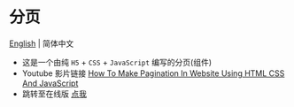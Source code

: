 # 分页 
 [English](https://github.com/Ashuai-jpg/pagination) | 简体中文
- 这是一个由纯 `H5` + `CSS` + `JavaScript` 编写的分页(组件)
- Youtube 影片链接 [How To Make Pagination In Website Using HTML CSS And JavaScript](https://www.youtube.com/watch?v=Ejdir7bwCpk)
- 跳转至在线版 [点我](https://ashuai-jpg.github.io/pagination/)